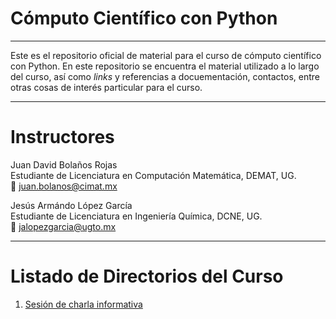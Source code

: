 # Cómputo Científico con Python
-----
Este es el repositorio oficial de material para el curso de cómputo científico
con Python. En este repositorio se encuentra el material utilizado a lo largo
del curso, así como *links* y referencias a docuementación, contactos, entre 
otras cosas de interés particular para el curso.

-----

# Instructores
Juan David Bolaños Rojas  
Estudiante de Licenciatura en Computación Matemática, DEMAT, UG.  
:email: [juan.bolanos@cimat.mx](mailto://juan.bolanos@cimat.mx)

Jesús Armándo López García  
Estudiante de Licenciatura en Ingeniería Química, DCNE, UG.  
:email: [jalopezgarcia@ugto.mx](mailto://jalopezgarcia@ugto.mx)

-----

# Listado de Directorios del Curso

1. [Sesión de charla informativa](./00-intro)
